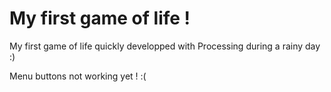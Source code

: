 # My first game of life !

My first game of life quickly developped with Processing during a rainy day :)

Menu buttons not working yet ! :(

